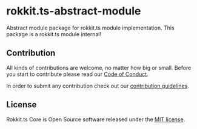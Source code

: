 # rokkit.ts-abstract-module

Abstract module package for rokkit.ts module implementation. This package is a rokkit.ts module internal!

## Contribution

All kinds of contributions are welcome, no matter how big or small.
Before you start to contribute please read our [Code of Conduct](./CODE_OF_CONDUCT.md).

In order to submit any contribution check out our [contribution guidelines](./CONTRIBUTION.md).

## License

Rokkit.ts Core is Open Source software released under the [MIT license](./LICENSE).
